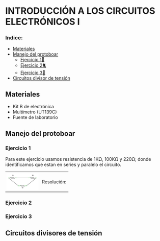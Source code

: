 # INTRODUCCIÓN A LOS CIRCUITOS ELECTRÓNICOS I
### Indice:
* [Materiales](#materiales)
* [Manejo del protoboar](#manejo-del-protoboar)
   * [Ejercicio 1🐣](#ejercicio-1)
   * [Ejercicio 2🐈](#ejercicio-2)
   * [Ejercicio 3🐲](#ejercicio-3)
* [Circuitos divisor de tensión](#circuitos-divisores-de-tensión)
## Materiales
   * Kit B de electrónica 
   * Multímetro (UT139C)
   * Fuente de laboratorio 
 
## Manejo del protoboar
### Ejercicio 1
Para este ejercicio usamos resistencia de 1KΩ, 100KΩ y 220Ω; donde identificamos que estan en series y paralelo el circuito.
<table style="width: 100%;">
    <tr>
        <td style="border: 0px solid #ddd; padding: 4px; text-align: center;">
            <img src="https://github.com/Dooncito/fundamentos-de-dise-o/blob/cd440c27a86a995eed81f94e850715e1d8cca5dd/Imagenes/lab2/resistencia.jpg" alt="" style="width: 100%; max-width: 100px; display: block; margin: auto;">
        </td>
       <td>
       <p>Resolución:</p>
       </td>
    </tr>
</table>

### Ejercicio 2
### Ejercicio 3

## Circuitos divisores de tensión